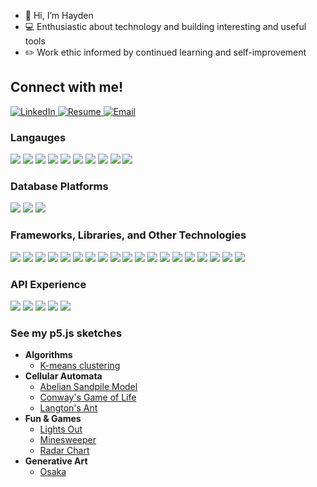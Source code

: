 - 👋 Hi, I’m Hayden
- 💻 Enthusiastic about technology and building interesting and useful tools
- ✏️ Work ethic informed by continued learning and self-improvement

## Connect with me!

<div>
  <a href="https://www.linkedin.com/in/jhhend/">
    <img src="https://img.shields.io/badge/linkedin-%230077B5.svg?style=for-the-badge&logo=linkedin&logoColor=white" alt="LinkedIn"/>
  </a>
  <a href="https://jhhend.github.io/resume">
    <img src="https://custom-icon-badges.demolab.com/badge/-Resume-%230077B5?style=for-the-badge&logoColor=white&logo=repo" alt="Resume"/>
  </a>
  <a href="mailto:jhayhend@gmail.com">
    <img src="https://custom-icon-badges.demolab.com/badge/-Email-%230077B5?style=for-the-badge&logoColor=white&logo=mail" alt="Email"/>
  </a>
</div>

### Langauges 

![](https://img.shields.io/badge/C-A8B9CC?logo=c&logoColor=fff&labelColor=555)
![](https://img.shields.io/badge/C++-00599C?logo=cplusplus&logoColor=fff&labelColor=555)
![](https://img.shields.io/badge/CSS3-1572B6?logo=css3&logoColor=fff&labelColor=555)
![](https://img.shields.io/badge/GML-000000?logo=gamemaker&logoColor=fff&labelColor=555)
![](https://img.shields.io/badge/HTML5-E34F26?logo=html5&logoColor=fff&labelColor=555)
![](https://img.shields.io/badge/JavaScript-F7DF1E?logo=javascript&logoColor=fff&labelColor=555)
![](https://img.shields.io/badge/PHP-777BB4?logo=php&logoColor=fff&labelColor=555)
![](https://img.shields.io/badge/Python-3776AB?logo=python&logoColor=fff&labelColor=555)
![](https://img.shields.io/badge/R-276DC3?logo=r&logoColor=fff&labelColor=555)
![](https://img.shields.io/badge/Racket-9F1D20?logo=racket&logoColor=fff&labelColor=555)



### Database Platforms
![](https://img.shields.io/badge/MariaDB-003545?logo=mariadb&logoColor=fff&labelColor=555)
![](https://img.shields.io/badge/MySQL-4479A1?logo=mysql&logoColor=fff&labelColor=555)
![](https://img.shields.io/badge/MongoDB-47A248?logo=mongodb&logoColor=fff&labelColor=555)

### Frameworks, Libraries, and Other Technologies

![](https://img.shields.io/badge/Axios-5A29E4?logo=axios&logoColor=fff&labelColor=555)
![](https://img.shields.io/badge/Bootstrap-7952B3?logo=bootstrap&logoColor=fff&labelColor=555)
![](https://img.shields.io/badge/D3.js-F9A03C?logo=d3.js&logoColor=fff&labelColor=555)
![](https://img.shields.io/badge/GameMaker-000000?logo=gamemaker&logoColor=fff&labelColor=555)
![](https://img.shields.io/badge/Gutenberg-000000?logo=gutenberg&logoColor=fff&labelColor=555)
![](https://img.shields.io/badge/Keras-D00000?logo=keras&logoColor=fff&labelColor=555)
![](https://img.shields.io/badge/MUI-007FFF?logo=mui&logoColor=fff&labelColor=555)
![](https://img.shields.io/badge/Node.js-339933?logo=node.js&logoColor=fff&labelColor=555)
![](https://img.shields.io/badge/npm-CB3837?logo=npm&logoColor=fff&labelColor=555)
![](https://img.shields.io/badge/NumPy-013243?logo=numpy&logoColor=fff&labelColor=555)
![](https://img.shields.io/badge/Preact-673AB8?logo=preact&logoColor=fff&labelColor=555)
![](https://img.shields.io/badge/p5.js-ED225D?logo=p5.js&logoColor=fff&labelColor=555)
![](https://img.shields.io/badge/Qt-41CD52?logo=qt&logoColor=fff&labelColor=555)
![](https://img.shields.io/badge/React-61DAFB?logo=react&logoColor=fff&labelColor=555)
![](https://img.shields.io/badge/Sass-CC6699?logo=sass&logoColor=fff&labelColor=555)
![](https://img.shields.io/badge/TensorFlow-FF6F00?logo=tensorflow&logoColor=fff&labelColor=555)
![](https://img.shields.io/badge/Three.js-000000?logo=three.js&logoColor=fff&labelColor=555)
![](https://img.shields.io/badge/WooCommerce-96588A?logo=woocommerce&logoColor=fff&labelColor=555)
![](https://img.shields.io/badge/Wordpress-21759B?logo=wordpress&logoColor=fff&labelColor=555)

### API Experience

![](https://img.shields.io/badge/Cloudflare-F38020?logo=cloudflare&logoColor=fff&labelColor=555)
![](https://img.shields.io/badge/Google%20Analytics%204-E37400?logo=googleanalytics&logoColor=fff&labelColor=555)
![](https://img.shields.io/badge/Google%20My%20Business-4285F4?logo=googlemybusiness&logoColor=fff&labelColor=555)
![](https://img.shields.io/badge/Spotify-1DB954?logo=spotify&logoColor=fff&labelColor=555)
![](https://img.shields.io/badge/Youtube-FF0000?logo=youtube&logoColor=fff&labelColor=555)


### See my p5.js sketches

<ul>
  <li> <b> Algorithms </b>
    <ul>
      <li> <a href="https://jhhend.github.io/p5js-kmeans"> K-means clustering </a> </li>
    </ul>
  </li>
  
  <li> <b> Cellular Automata </b>
    <ul>
      <li> <a href="https://jhhend.github.io/p5js-abelian-sandpile"> Abelian Sandpile Model </a> </li>
      <li> <a href="https://jhhend.github.io/p5js-game-of-life"> Conway's Game of Life </a> </li>
      <li> <a href=https://jhhend.github.io/p5js-langtons-ant> Langton's Ant </a> </li>
    </ul>
  </li>
  
  <li> <b> Fun & Games </b>
    <ul>
      <li> <a href="https://jhhend.github.io/p5js-lights-out/"> Lights Out </a> </li>
      <li> <a href="https://jhhend.github.io/p5js-minesweeper/"> Minesweeper </a> </li>
      <li> <a href="https://jhhend.github.io/p5js-radar-chart"> Radar Chart </a> </li>  
    </ul>
  </li>
  
  <li> <b> Generative Art </b>
    <ul>
      <li> <a href="https://jhhend.github.io/p5js-osaka"> Osaka </a> </li>
    </ul>
  </li>
  

</ul>

<!---
jhhend/jhhend is a ✨ special ✨ repository because its `README.md` (this file) appears on your GitHub profile.
You can click the Preview link to take a look at your changes.
- 👀 I’m interested in ...
- 🌱 I’m currently learning ...
- 💞️ I’m looking to collaborate on ...
- 📫 How to reach me ...
--->
